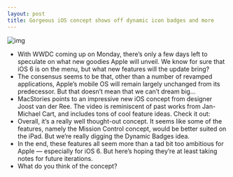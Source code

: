 ```yaml
---
layout: post
title: Gorgeous iOS concept shows off dynamic icon badges and more
---
```

![img](http://media.idownloadblog.com/wp-content/uploads/2012/06/dynamicbadges.jpg)
* With WWDC coming up on Monday, there’s only a few days left to speculate on what new goodies Apple will unveil. We know for sure that iOS 6 is on the menu, but what new features will the update bring?
* The consensus seems to be that, other than a number of revamped applications, Apple’s mobile OS will remain largely unchanged from its predecessor. But that doesn’t mean that we can’t dream big…
* MacStories points to an impressive new iOS concept from designer Joost van der Ree. The video is reminiscent of past works from Jan-Michael Cart, and includes tons of cool feature ideas. Check it out:
* Overall, it’s a really well thought-out concept. It seems like some of the features, namely the Mission Control concept, would be better suited on the iPad. But we’re really digging the Dynamic Badges idea.
* In the end, these features all seem more than a tad bit too ambitious for Apple — especially for iOS 6. But here’s hoping they’re at least taking notes for future iterations.
* What do you think of the concept?

